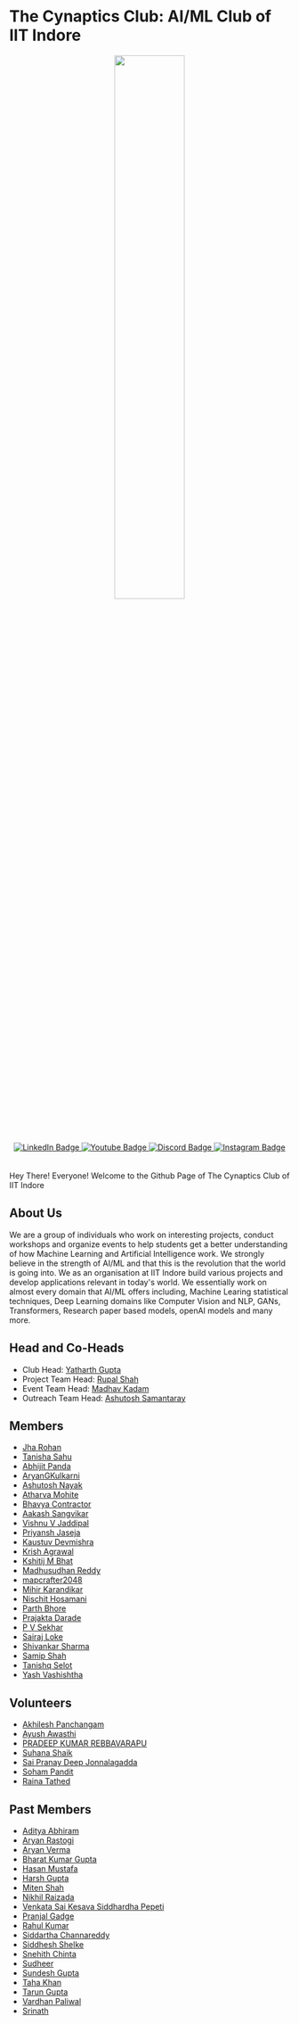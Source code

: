 # The Cynaptics Club: AI/ML Club of IIT Indore
<div id="header" align="center">
  <img src="https://media.giphy.com/media/bN6gSupcx0sM4xRtai/giphy.gif" width="50%"/>
</div>
<div id="badges" align="center">
  <a href="https://www.linkedin.com/company/cynaptics-club-iit-indore">
    <img src="https://img.shields.io/badge/LinkedIn-blue?style=for-the-badge&logo=linkedin&logoColor=white" alt="LinkedIn Badge"/>
  </a>
  <a href="https://www.youtube.com/@cynapticsiit9083">
    <img src="https://img.shields.io/badge/YouTube-red?style=for-the-badge&logo=youtube&logoColor=white" alt="Youtube Badge"/>
  </a>
  <a href="https://discord.gg/fXGg3QjJPD">
    <img src="https://img.shields.io/badge/Discord-blue?style=for-the-badge&logo=discord&logoColor=white" alt="Discord Badge"/>
  </a>
  <a href="https://instagram.com/cynapticsclubiiti">
    <img src="https://img.shields.io/badge/Instagram-blue?style=for-the-badge&logo=instagram&logoColor=white" alt="Instagram Badge"/>
  </a>
</div>
<br>
<div align="center">
  <img src="https://komarev.com/ghpvc/?username=CynapticsAI&style=flat-square&color=blue" alt=""/>
  </div>
<br>
Hey There! Everyone! Welcome to the Github Page of The Cynaptics Club of IIT Indore

## About Us

We are a group of individuals who work on interesting projects, conduct workshops and organize events to help students get a better understanding of how Machine Learning and Artificial Intelligence work. We strongly believe in the strength of AI/ML and that this is the revolution that the world is going into. We as an organisation at IIT Indore build various projects and develop applications relevant in today's world. 
We essentially work on almost every domain that AI/ML offers including, Machine Learing statistical techniques, Deep Learning domains like Computer Vision and NLP, GANs, Transformers, Research paper based models, openAI models and many more. 

## Head and Co-Heads
- Club Head: [Yatharth Gupta](https://github.com/Warlord-K)
- Project Team Head: [Rupal Shah](https://github.com/Rupal17shah)
- Event Team Head: [Madhav Kadam](https://github.com/madhaviit)
- Outreach Team Head: [Ashutosh Samantaray](https://github.com/A5HU705H)

## Members
- [Jha Rohan](https://github.com/rohanjha04)
- [Tanisha Sahu](https://github.com/10isha)
- [Abhijit Panda](https://github.com/abhijitpanda890)
- [AryanGKulkarni](https://github.com/AryanGKulkarni)
- [Ashutosh Nayak](https://github.com/Ashutosh-Nayak-1)
- [Atharva Mohite](https://github.com/atharva-mohite)
- [Bhavya Contractor](https://github.com/bhavyacontractor)
- [Aakash Sangvikar](https://github.com/GitsAakash)
- [Vishnu V Jaddipal](https://github.com/Gothos)
- [Priyansh Jaseja](https://github.com/iDroppiN)
- [Kaustuv Devmishra](https://github.com/kaustuv-d)
- [Krish Agrawal](https://github.com/Krish2208)
- [Kshitij M Bhat](https://github.com/KshitijBhat)
- [Madhusudhan Reddy](https://github.com/Madhu345)
- [mapcrafter2048](https://github.com/mapcrafter2048)
- [Mihir Karandikar](https://github.com/MihirK1212)
- [Nischit Hosamani](https://github.com/Nischit290402)
- [Parth Bhore](https://github.com/Paarth002)
- [Prajakta Darade](https://github.com/prajakta-1527)
- [P V Sekhar](https://github.com/PVSekhar1234)
- [Sairaj Loke](https://github.com/saipranaydeep)
- [Shivankar Sharma](https://github.com/Shivankar007)
- [Samip Shah](https://github.com/snarkyidiot)
- [Tanishq Selot](https://github.com/tanishq150802)
- [Yash Vashishtha](https://github.com/Yashiiti)


## Volunteers
- [Akhilesh Panchangam](https://github.com/Akhilesh456)
- [Ayush Awasthi](https://github.com/ayushawasthi24)
- [PRADEEP KUMAR REBBAVARAPU](https://github.com/Pradeep-Kumar-Rebbavarapu)
- [Suhana Shaik](https://github.com/tekksick)
- [Sai Pranay Deep Jonnalagadda](https://github.com/saipranaydeep)
- [Soham Pandit](https://github.com/Scav6411)
- [Raina Tathed](https://github.com/Raina-310304)

## Past Members
- [Aditya Abhiram](https://github.com/Aa20475)
- [Aryan Rastogi](https://github.com/aryan-r22)
- [Aryan Verma](https://github.com/Aryan-Verma)
- [Bharat Kumar Gupta](https://github.com/Bharatkgupta)
- [Hasan Mustafa](https://github.com/cryotheta)
- [Harsh Gupta](https://github.com/harsh7gupta)
- [Miten Shah](https://github.com/mtnshh)
- [Nikhil Raizada](https://github.com/nikhilr12)
- [Venkata Sai Kesava Siddhardha Pepeti](https://github.com/pepetikesavasiddhardha)
- [Pranjal Gadge](https://github.com/pranjall29)
- [Rahul Kumar](https://github.com/ronnie-36)
- [Siddartha Channareddy](https://github.com/SiddarthaCh)
- [Siddhesh Shelke](https://github.com/sids-09)
- [Snehith Chinta](https://github.com/snehithchinta)
- [Sudheer](https://github.com/sudheer-22)
- [Sundesh Gupta](https://github.com/sundeshgupta)
- [Taha Khan](https://github.com/tahakhan07)
- [Tarun Gupta](https://github.com/tarun360)
- [Vardhan Paliwal](https://github.com/Vardhan-08)
- [Srinath](https://github.com/srinath1999)
